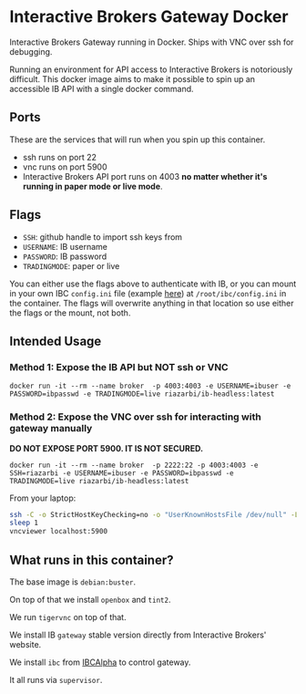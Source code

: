 # Interactive Brokers Gateway Docker

Interactive Brokers Gateway running in Docker. Ships with VNC over ssh for debugging.

Running an environment for API access to Interactive Brokers is notoriously difficult. This docker image aims to make it possible to spin up an accessible IB API with a single docker command.

## Ports

These are the services that will run when you spin up this container.

- ssh runs on port 22
- vnc runs on port 5900
- Interactive Brokers API port runs on 4003 **no matter whether it's running in paper mode or live mode**.

## Flags

- `SSH`: github handle to import ssh keys from
- `USERNAME`: IB username
- `PASSWORD`: IB password
- `TRADINGMODE`: paper or live

You can either use the flags above to authenticate with IB, or you can mount in your own IBC `config.ini` file (example [here](https://github.com/IbcAlpha/IBC/blob/master/resources/config.ini)) at `/root/ibc/config.ini` in the container. The flags will overwrite anything in that location so use either the flags or the mount, not both.

## Intended Usage

### Method 1: Expose the IB API but NOT ssh or VNC

```
docker run -it --rm --name broker  -p 4003:4003 -e USERNAME=ibuser -e PASSWORD=ibpasswd -e TRADINGMODE=live riazarbi/ib-headless:latest
```

### Method 2: Expose the VNC over ssh for interacting with gateway manually

**DO NOT EXPOSE PORT 5900. IT IS NOT SECURED.**

```
docker run -it --rm --name broker  -p 2222:22 -p 4003:4003 -e SSH=riazarbi -e USERNAME=ibuser -e PASSWORD=ibpasswd -e TRADINGMODE=live riazarbi/ib-headless:latest
```

From your laptop: 

```bash
ssh -C -o StrictHostKeyChecking=no -o "UserKnownHostsFile /dev/null" -L 5900:localhost:5900 root@server -p 2222 &
sleep 1
vncviewer localhost:5900
```

## What runs in this container?

The base image is `debian:buster`.

On top of that we install `openbox` and `tint2`. 

We run `tigervnc` on top of that.

We install IB `gateway` stable version directly from Interactive Brokers' website.

We install `ibc` from [IBCAlpha](https://github.com/IbcAlpha/IBC) to control gateway.

It all runs via `supervisor`.
